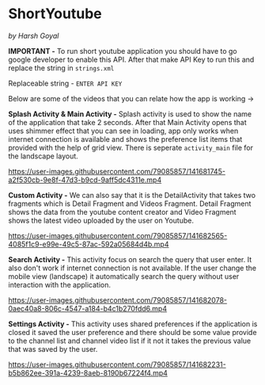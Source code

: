 # ShortYoutube
_by Harsh Goyal_

**IMPORTANT -** To run short youtube application you should have to go google developer to enable this API. After that make API Key to run this and replace the string in
`strings.xml`

Replaceable string - `ENTER API KEY`

Below are some of the videos that you can relate how the app is working ->

**Splash Activity & Main Activity -** Splash activity is used to show the name of the application that take 2 seconds. After that Main Activity opens that uses shimmer effect 
that you can see in loading, app only works when internet connection is available and shows the preference list items that provided with the help of grid view. There is seperate
`activity_main` file for the landscape layout.

https://user-images.githubusercontent.com/79085857/141681745-a2f530cb-9e8f-47d3-b9cd-9aff5dc4311e.mp4

**Custom Activity -** We can also say that it is the DetailActivity that takes two fragments which is Detail Fragment and Videos Fragment. Detail Fragment shows the data from the
youtube content creator and Video Fragment shows the latest video uploaded by the user on Youtube.

https://user-images.githubusercontent.com/79085857/141682565-4085f1c9-e99e-49c5-87ac-592a05684d4b.mp4

**Search Activity -** This activity focus on search the query that user enter. It also don't work if internet connection is not available. If the user change the mobile 
view (landscape) it automatically search the query without user interaction with the application.

https://user-images.githubusercontent.com/79085857/141682078-0aec40a8-806c-4547-a184-b4c1b270fdd6.mp4

**Settings Activity -** This activity uses shared preferences if the application is closed it saved the user preference and there should be some value provide to the channel list
and channel video list if it not it takes the previous value that was saved by the user.

https://user-images.githubusercontent.com/79085857/141682231-b5b862ee-391a-4239-8aeb-8190b67224f4.mp4

